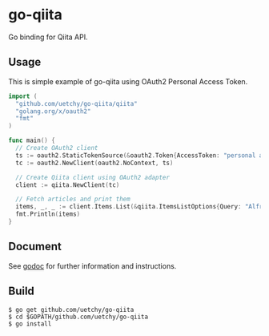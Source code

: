 # go-qiita
Go binding for Qiita API.

## Usage
This is simple example of go-qiita using OAuth2 Personal Access Token.

```go
import (
  "github.com/uetchy/go-qiita/qiita"
  "golang.org/x/oauth2"
  "fmt"
)

func main() {
  // Create OAuth2 client
  ts := oauth2.StaticTokenSource(&oauth2.Token{AccessToken: "personal access token"})
  tc := oauth2.NewClient(oauth2.NoContext, ts)

  // Create Qiita client using OAuth2 adapter
  client := qiita.NewClient(tc)

  // Fetch articles and print them
  items, _, _ := client.Items.List(&qiita.ItemsListOptions{Query: "Alfred"})
  fmt.Println(items)
}
```

## Document

See [godoc](http://godoc.org/github.com/uetchy/go-qiita) for further information and instructions.

## Build

```
$ go get github.com/uetchy/go-qiita
$ cd $GOPATH/github.com/uetchy/go-qiita
$ go install
```
